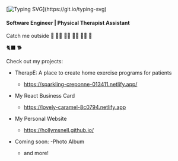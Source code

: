 [![Typing SVG](https://readme-typing-svg.demolab.com/?lines=Let's+speak+in+code;Ruby+Javascript+CSS+HTML+...)](https://git.io/typing-svg)
#### Software Engineer | Physical Therapist Assistant

 



Catch me outside :deciduous_tree: :running_woman: :climbing_woman: :rowing_woman: :biking_woman: :sunflower:


🐈‍⬛ 🐕

Check out my projects:
- TherapE: A place to create home exercise programs for patients 
   - https://sparkling-creponne-013411.netlify.app/
  
- My React Business Card
   - https://lovely-caramel-8c0794.netlify.app

- My Personal Website
   - https://hollymsnell.github.io/

- Coming soon:
   -Photo Album
   - and more!  
